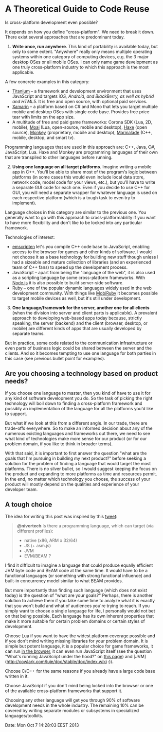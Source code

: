 A Theoretical Guide to Code Reuse
=================================

Is cross-platform development even possible?

It depends on how you define "cross-platform". We need to break it down. There exist several approaches that are predominant today.

1. **Write once, run anywhere**. This kind of portability is available today, but only to some extent. "Anywhere" really only means multiple operating systems within one category of computing devices, e.g. the 3 major desktop OSes or all mobile OSes. I can only name game development as one truly cross-platform industry to which this approach is the most applicable.

  A few concrete examples in this category:

  * [Titanium](http://www.appcelerator.com/titanium/) – a framework and development environment that uses JavaScript and targets _iOS, Android, and BlackBerry, as well as hybrid and HTML5_. It is free and open source, with optional paid services.
  * [Xamarin](http://xamarin.com/tour) – a platform based on C# and Mono that lets you target multiple mobile and desktop OSes with single code base. Provides free price tear with limits on the app size.
  * A multitude of free and paid game frameworks: Corona SDK (Lua, 2D, mobile), [Moai](http://getmoai.com/wiki/index.php?title=Moai_Hosts) (Lua, open-source, mobile and desktop), [Haxe](http://haxe.org/) (open source), [Monkey](http://www.monkeycoder.co.nz/Monkey/about.php) (proprietary, mobile and desktop), [Marmalade](http://www.madewithmarmalade.com/marmaladesdk/supported-platforms) (C++, mobile, desktop, and smart tv).

  Programming languages that are used in this approach are: C++, Java, C#, JavaScript, Lua. Haxe and Monkey are programming languages of their own that are transpiled to other languages before running.

2. **Using one language on all target platforms**. Imagine writing a mobile app in C++. You'll be able to share most of the program's logic between platforms (in some cases this would even include local data store, network code, model code for your views, etc.), but you'll have to write a separate GUI code for each one. Even if you decide to use C++ for GUI, you will need a separate wrapper for whatever language is used on each respective platform (which is a tough task to even try to implement).

  Language choices in this category are similar to the previous one. You generally want to go with this approach to cross-platformability if you want to have more flexibility and don't like to be locked into any particular framework.

  Technologies of interest:

  * [emscripten](https://github.com/kripken/emscripten) let's you compile C++ code base to JavaScript, enabling access to the browser for games and other kinds of software. I would not choose it as a base technology for building new stuff though unless I had a sizeable and mature collection of libraries (and an experienced team of C++ fans) to speed up the development process.
  * JavaScript – apart from being the "language of the web", it is also used as a scripting language by some cross-platform frameworks. With [Node.js](http://nodejs.org/) it is also possible to build server-side software.
  * Ruby – one of the popular dynamic languages widely used in the web development community. With things like [MobiRuby](http://mobiruby.org/) it becomes possible to target mobile devices as well, but it's still under development.

3. **One language/framework for the server, another one for all clients** (when the division into server and client parts is applicable). A prevalent approach to developing web-based apps today because, strictly speaking, the server (backend) and the client (browser, desktop, or mobile) are different kinds of apps that are usually developed by separate teams.

  But in practice, some code related to the communication infrastructure or even parts of business logic could be shared between the server and the clients. And so it becomes tempting to use one language for both parties in this case (see previous bullet point for examples).


## Are you choosing a technology based on product needs? ##

If you choose one language to master, then you kind of have to use it for any kind of software development you do. So the task of picking the right technology will boil down to finding a cross-platform framework and possibly an implementation of the language for all the platforms you'd like to support.

But what if we look at this from a different angle. In our trade, there are trade-offs everywhere. So to make an informed decision about any of the numerous existing languages and frameworks out there, we need to see what kind of technologies make more sense for our product (or for our problem domain, if you like to think in broader terms).

With that said, it is important to first answer the question "what are the goals that I'm pursuing in building my next product?" before seeking a solution for the problem of finding a language that would target the most platforms. There is no silver bullet, so I would suggest keeping the focus on the product and expanding to more platforms as time and resources permit. In the end, no matter which technology you choose, the success of your product will mostly depend on the qualities and experience of your developer team.


## A tough choice ##

The idea for writing this post was inspired by this [tweet](https://twitter.com/nivertech/status/381812150668230657):

> **@nivertech**
> Is there a programming language, which can target (via different profiles):
> - native (x86, ARM x 32/64)
> - JS (+ asm.js)
> - JVM
> - EVM/BEAM
> ?

I find it difficult to imagine a language that could produce equally efficient JVM byte code and BEAM code at the same time. It would have to be a functional languages (or something with strong functional influence) and built-in concurrency model similar to what BEAM provides.

But more importantly than finding such language (which does not exist today) is the question of "what are your goals?" Perhaps, there is another solution to achieve them if you take some time to analyze what it is exactly that you won't build and what of audiences you're trying to reach. If you simply want to choose a single language for life, I personally would not bet on that being possible. Each language has its own inherent properties that make it more suitable for certain problem domains or certain styles of development.

Choose Lua if you want to have the widest platform coverage possible and if you don't mind writing missing libraries for your problem domain. It is simple but potent language, it is a popular choice for game frameworks, it can run [in the browser](http://kripken.github.io/lua.vm.js/lua.vm.js.html), it can even run JavaScript itself (see the question "What's running JavaScript under the hood?" on [this page](http://www.dragoninnovation.com/projects/22-tessel)) and [JVM](http://cowlark.com/luje/doc/stable/doc/index.wiki :)).

Choose C/C++ for the same reasons if you already have a large code base written in it.

Choose JavaScript if you don't mind being locked into the browser or one of the available cross-platform frameworks that support it.

Choosing any other language will get you through 90% of software development needs in the whole industry. The remaining 10% can be covered by writing separate modules or subsystems in specialized languages/toolkits.


Date: Mon Oct  7 14:28:03 EEST 2013
